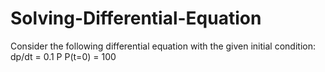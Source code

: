# Solving-Differential-Equation
Consider the following differential equation with the given initial condition: dp/dt = 0.1 P P(t=0) = 100
